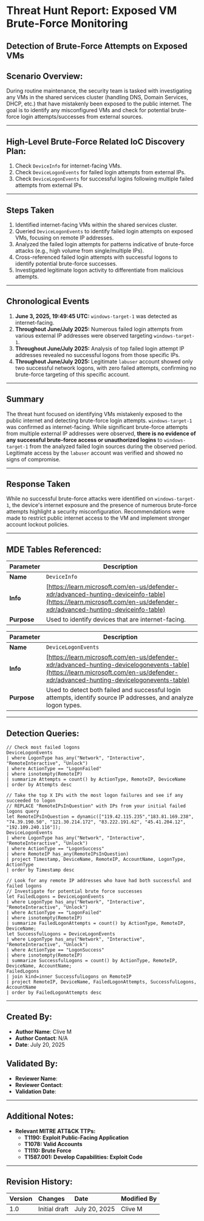 # Threat Hunt Report: Exposed VM Brute-Force Monitoring

## Detection of Brute-Force Attempts on Exposed VMs

## Scenario Overview:

During routine maintenance, the security team is tasked with investigating any VMs in the shared services cluster (handling DNS, Domain Services, DHCP, etc.) that have mistakenly been exposed to the public internet. The goal is to identify any misconfigured VMs and check for potential brute-force login attempts/successes from external sources.

-----

## High-Level Brute-Force Related IoC Discovery Plan:

1.  Check `DeviceInfo` for internet-facing VMs.
2.  Check `DeviceLogonEvents` for failed login attempts from external IPs.
3.  Check `DeviceLogonEvents` for successful logins following multiple failed attempts from external IPs.

-----

## Steps Taken

1.  Identified internet-facing VMs within the shared services cluster.
2.  Queried `DeviceLogonEvents` to identify failed login attempts on exposed VMs, focusing on remote IP addresses.
3.  Analyzed the failed login attempts for patterns indicative of brute-force attacks (e.g., high volume from single/multiple IPs).
4.  Cross-referenced failed login attempts with successful logons to identify potential brute-force successes.
5.  Investigated legitimate logon activity to differentiate from malicious attempts.

-----

## Chronological Events

1.  **June 3, 2025, 19:49:45 UTC:** `windows-target-1` was detected as internet-facing.
2.  **Throughout June/July 2025:** Numerous failed login attempts from various external IP addresses were observed targeting `windows-target-1`.
3.  **Throughout June/July 2025:** Analysis of top failed login attempt IP addresses revealed no successful logons from those specific IPs.
4.  **Throughout June/July 2025:** Legitimate `labuser` account showed only two successful network logons, with zero failed attempts, confirming no brute-force targeting of this specific account.

-----

## Summary

The threat hunt focused on identifying VMs mistakenly exposed to the public internet and detecting brute-force login attempts. `windows-target-1` was confirmed as internet-facing. While significant brute-force attempts from multiple external IP addresses were observed, **there is no evidence of any successful brute-force access or unauthorized logins** to `windows-target-1` from the analyzed failed login sources during the observed period. Legitimate access by the `labuser` account was verified and showed no signs of compromise.

-----

## Response Taken

While no successful brute-force attacks were identified on `windows-target-1`, the device's internet exposure and the presence of numerous brute-force attempts highlight a security misconfiguration. Recommendations were made to restrict public internet access to the VM and implement stronger account lockout policies.

-----

## MDE Tables Referenced:

| **Parameter** | **Description** |
|---|---|
| **Name** | `DeviceInfo` |
| **Info** | [https://learn.microsoft.com/en-us/defender-xdr/advanced-hunting-deviceinfo-table](https://learn.microsoft.com/en-us/defender-xdr/advanced-hunting-deviceinfo-table) |
| **Purpose** | Used to identify devices that are internet-facing. |

| **Parameter** | **Description** |
|---|---|
| **Name** | `DeviceLogonEvents` |
| **Info** | [https://learn.microsoft.com/en-us/defender-xdr/advanced-hunting-devicelogonevents-table](https://learn.microsoft.com/en-us/defender-xdr/advanced-hunting-devicelogonevents-table) |
| **Purpose** | Used to detect both failed and successful login attempts, identify source IP addresses, and analyze logon types. |

-----

## Detection Queries:

```kusto
// Check most failed logons
DeviceLogonEvents
| where LogonType has_any("Network", "Interactive", "RemoteInteractive", "Unlock")
| where ActionType == "LogonFailed"
| where isnotempty(RemoteIP)
| summarize Attempts = count() by ActionType, RemoteIP, DeviceName
| order by Attempts desc
```

```kusto
// Take the top X IPs with the most logon failures and see if any succeeded to logon
// REPLACE "RemoteIPsInQuestion" with IPs from your initial failed logons query
let RemoteIPsInQuestion = dynamic(["119.42.115.235","183.81.169.238", "74.39.190.50", "121.30.214.172", "83.222.191.62", "45.41.204.12", "192.109.240.116"]);
DeviceLogonEvents
| where LogonType has_any("Network", "Interactive", "RemoteInteractive", "Unlock")
| where ActionType == "LogonSuccess"
| where RemoteIP has_any(RemoteIPsInQuestion)
| project Timestamp, DeviceName, RemoteIP, AccountName, LogonType, ActionType
| order by Timestamp desc
```

```kusto
// Look for any remote IP addresses who have had both successful and failed logons
// Investigate for potential brute force successes
let FailedLogons = DeviceLogonEvents
| where LogonType has_any("Network", "Interactive", "RemoteInteractive", "Unlock")
| where ActionType == "LogonFailed"
| where isnotempty(RemoteIP)
| summarize FailedLogonAttempts = count() by ActionType, RemoteIP, DeviceName;
let SuccessfulLogons = DeviceLogonEvents
| where LogonType has_any("Network", "Interactive", "RemoteInteractive", "Unlock")
| where ActionType == "LogonSuccess"
| where isnotempty(RemoteIP)
| summarize SuccessfulLogons = count() by ActionType, RemoteIP, DeviceName, AccountName;
FailedLogons
| join kind=inner SuccessfulLogons on RemoteIP
| project RemoteIP, DeviceName, FailedLogonAttempts, SuccessfulLogons, AccountName
| order by FailedLogonAttempts desc
```

-----

## Created By:

  * **Author Name**: Clive M
  * **Author Contact**: N/A
  * **Date**: July 20, 2025

## Validated By:

  * **Reviewer Name**:
  * **Reviewer Contact**:
  * **Validation Date**:

-----

## Additional Notes:

  * **Relevant MITRE ATT\&CK TTPs:**
      * **T1190: Exploit Public-Facing Application**
      * **T1078: Valid Accounts**
      * **T1110: Brute Force**
      * **T1587.001: Develop Capabilities: Exploit Code**

-----

## Revision History:

| **Version** | **Changes** | **Date** | **Modified By** |
| :---------- | :---------- | :------- | :-------------- |
| 1.0         | Initial draft | July 20, 2025 | Clive M |
